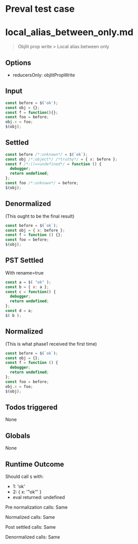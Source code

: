 # Preval test case

# local_alias_between_only.md

> Objlit prop write > Local alias between only
>
>

## Options

- reducersOnly: objlitPropWrite

## Input

`````js filename=intro
const before = $('ok');
const obj = {};
const f = function(){};
const foo = before;
obj.x = foo;
$(obj);
`````


## Settled


`````js filename=intro
const before /*:unknown*/ = $(`ok`);
const obj /*:object*/ /*truthy*/ = { x: before };
const f /*:()=>undefined*/ = function () {
  debugger;
  return undefined;
};
const foo /*:unknown*/ = before;
$(obj);
`````


## Denormalized
(This ought to be the final result)

`````js filename=intro
const before = $(`ok`);
const obj = { x: before };
const f = function () {};
const foo = before;
$(obj);
`````


## PST Settled
With rename=true

`````js filename=intro
const a = $( "ok" );
const b = { x: a };
const c = function() {
  debugger;
  return undefined;
};
const d = a;
$( b );
`````


## Normalized
(This is what phase1 received the first time)

`````js filename=intro
const before = $(`ok`);
const obj = {};
const f = function () {
  debugger;
  return undefined;
};
const foo = before;
obj.x = foo;
$(obj);
`````


## Todos triggered


None


## Globals


None


## Runtime Outcome


Should call `$` with:
 - 1: 'ok'
 - 2: { x: '"ok"' }
 - eval returned: undefined

Pre normalization calls: Same

Normalized calls: Same

Post settled calls: Same

Denormalized calls: Same
